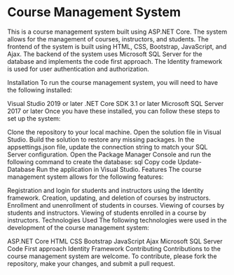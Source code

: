 # Course Management System

This is a course management system built using ASP.NET Core. The system allows for the management of courses, instructors, and students. The frontend of the system is built using HTML, CSS, Bootstrap, JavaScript, and Ajax. The backend of the system uses Microsoft SQL Server for the database and implements the code first approach. The Identity framework is used for user authentication and authorization.

Installation
To run the course management system, you will need to have the following installed:

Visual Studio 2019 or later
.NET Core SDK 3.1 or later
Microsoft SQL Server 2017 or later
Once you have these installed, you can follow these steps to set up the system:

Clone the repository to your local machine.
Open the solution file in Visual Studio.
Build the solution to restore any missing packages.
In the appsettings.json file, update the connection string to match your SQL Server configuration.
Open the Package Manager Console and run the following command to create the database:
sql
Copy code
Update-Database
Run the application in Visual Studio.
Features
The course management system allows for the following features:

Registration and login for students and instructors using the Identity framework.
Creation, updating, and deletion of courses by instructors.
Enrollment and unenrollment of students in courses.
Viewing of courses by students and instructors.
Viewing of students enrolled in a course by instructors.
Technologies Used
The following technologies were used in the development of the course management system:

ASP.NET Core
HTML
CSS
Bootstrap
JavaScript
Ajax
Microsoft SQL Server
Code First approach
Identity Framework
Contributing
Contributions to the course management system are welcome. To contribute, please fork the repository, make your changes, and submit a pull request.
